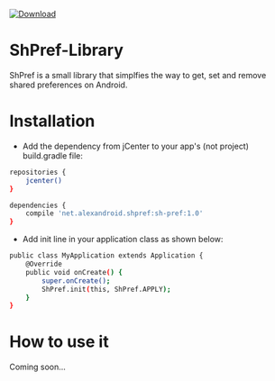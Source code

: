 [ ![Download](https://api.bintray.com/packages/pulimet/sh-pref/sh-pref/images/download.svg) ](https://bintray.com/pulimet/sh-pref/sh-pref/_latestVersion)

# ShPref-Library

ShPref is a small library that simplfies the way to get, set and remove shared preferences on Android.

# Installation

- Add the dependency from jCenter to your app's (not project) build.gradle file:

```sh
repositories {
    jcenter()
}

dependencies {
    compile 'net.alexandroid.shpref:sh-pref:1.0'
}
```


- Add init line in your application class as shown below:

```sh
public class MyApplication extends Application {
    @Override
    public void onCreate() {
        super.onCreate();
        ShPref.init(this, ShPref.APPLY);
    }
}
```


# How to use it

Coming soon...
